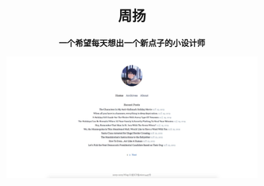 <h1 align="center">周扬</h1>

<h3 align="center">一个希望每天想出一个新点子的小设计师</h3>

<p align="center">


<center><img src="./source/img/preview.png"></center>

